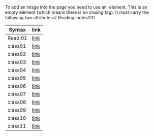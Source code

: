 To add an image into the page
you need to use an <img>
element. This is an empty
element (which means there is
no closing tag). It must carry the
following two attributes:# Reading-notes201

| Syntax  | link                                                                     |
| ------- | ------------------                                                       |
| Read:01 | [link]('README.md')                                                      |
| class01 | [link](https://mohammed1994mosleh.github.io/Reading-notes201/class01)    |
| class02 | [link](https://mohammed1994mosleh.github.io/Reading-notes201/class02)    |
| class03 | [link](https://mohammed1994mosleh.github.io/Reading-notes201/class03)    |
| class04 | [link](https://mohammed1994mosleh.github.io/Reading-notes201/class04)    |
| class05 | [link](https://mohammed1994mosleh.github.io/Reading-notes201/class05)    |
| class06 | [link](https://mohammed1994mosleh.github.io/Reading-notes201/class06)    |
| class07 | [link](https://mohammed1994mosleh.github.io/Reading-notes201/class07)    |
| class08 | [link](https://mohammed1994mosleh.github.io/Reading-notes201/class08)    |
| class09 | [link](https://mohammed1994mosleh.github.io/Reading-notes201/class09)    |
| class10 | [link](https://mohammed1994mosleh.github.io/Reading-notes201/class10)    |
| class11 | [link](https://mohammed1994mosleh.github.io/Reading-notes201/class11)    |